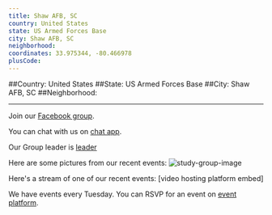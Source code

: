 ```yaml
---
title: Shaw AFB, SC
country: United States
state: US Armed Forces Base
city: Shaw AFB, SC
neighborhood: 
coordinates: 33.975344, -80.466978
plusCode:
---
```


##Country: United States
##State: US Armed Forces Base
##City: Shaw AFB, SC
##Neighborhood: 
*****
Join our [Facebook group](https://www.facebook.com/groups/416935265327149).

You can chat with us on [chat app]().

Our Group leader is [leader]()

Here are some pictures from our recent events:
![study-group-image]()

Here's a stream of one of our recent events:
[video hosting platform embed]

We have events every Tuesday. You can RSVP for an event on [event platform]().
